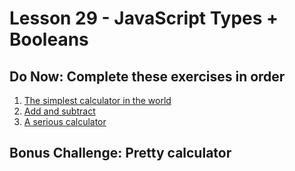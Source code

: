 # Lesson 29 - JavaScript Types + Booleans

## Do Now: Complete these exercises in order

1. [The simplest calculator in the world](http://jsbin.com/hijaba/6/edit?js,output)
2. [Add and subtract](http://jsbin.com/dacudo/4/edit?js,output)
3. [A serious calculator](http://jsbin.com/mifon/4/edit?js,output)

## Bonus Challenge: Pretty calculator

